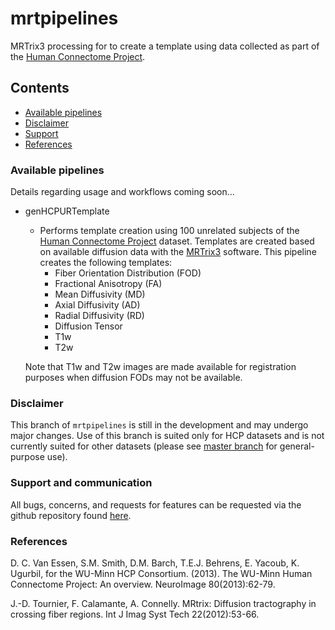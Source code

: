 # mrtpipelines

MRTrix3 processing for to create a template using data collected as part of the
[Human Connectome Project](https://www.humanconnectome.org).

## Contents
* [Available pipelines](#avail_pipelines)
* [Disclaimer](#disclaimer)
* [Support](#support)
* [References](#references)

### <a name="avail_pipelines"></a> Available pipelines
Details regarding usage and workflows coming soon...

* genHCPURTemplate  
    * Performs template creation using 100 unrelated subjects of the [Human Connectome Project](https://www.humanconnectome.org) dataset. Templates are created based on available diffusion data with the [MRTrix3](https://www.mrtrix.org) software. This pipeline creates the following templates:
        * Fiber Orientation Distribution (FOD)
        * Fractional Anisotropy (FA)
        * Mean Diffusivity (MD)
        * Axial Diffusivity (AD)
        * Radial Diffusivity (RD)
        * Diffusion Tensor
        * T1w
        * T2w

    Note that T1w and T2w images are made available for registration purposes when diffusion FODs may not be available.

### <a name="disclaimer"></a> Disclaimer
This branch of `mrtpipelines` is still in the development and may undergo major changes. Use of this branch is suited only for HCP datasets and is not currently suited for other datasets (please see [master branch](https://github.com/kaitj/mrtpipelines) for general-purpose use).

### <a name="support"></a> Support and communication
All bugs, concerns, and requests for features can be requested via the github repository found [here](https://github.com/kaitj/mrtpipelines/issues).

### <a name="references"></a> References
D. C. Van Essen, S.M. Smith, D.M. Barch, T.E.J. Behrens, E. Yacoub, K. Ugurbil, for the WU-Minn HCP Consortium. (2013). The WU-Minn Human Connectome Project: An overview. NeuroImage 80(2013):62-79.

J.-D. Tournier, F. Calamante, A. Connelly. MRtrix: Diffusion tractography in crossing fiber regions. Int J Imag Syst Tech 22(2012):53-66.

